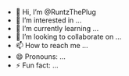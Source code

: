 - 👋 Hi, I’m @RuntzThePlug
- 👀 I’m interested in ...
- 🌱 I’m currently learning ...
- 💞️ I’m looking to collaborate on ...
- 📫 How to reach me ...
- 😄 Pronouns: ...
- ⚡ Fun fact: ...

<!---
RuntzThePlug/RuntzThePlug is a ✨ special ✨ repository because its `README.md` (this file) appears on your GitHub profile.
You can click the Preview link to take a look at your changes.
--->
